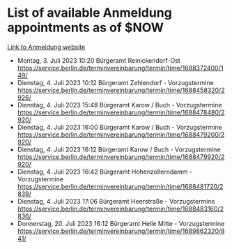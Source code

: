 # List of available Anmeldung appointments as of $NOW
[Link to Anmeldung website](https://service.berlin.de/terminvereinbarung/termin/tag.php?termin=1&anliegen[]=120686&dienstleisterlist=122210,122217,327316,122219,327312,122227,327314,122231,327346,122243,327348,122254,122252,329742,122260,329745,122262,329748,122271,327278,122273,327274,122277,327276,330436,122280,327294,122282,327290,122284,327292,122291,327270,122285,327266,122286,327264,122296,327268,150230,329760,122297,327286,122294,327284,122312,329763,122314,329775,122304,327330,122311,327334,122309,327332,317869,122281,327352,122279,329772,122283,122276,327324,122274,327326,122267,329766,122246,327318,122251,327320,122257,327322,122208,327298,122226,327300&herkunft=http%3A%2F%2Fservice.berlin.de%2Fdienstleistung%2F120686%2F)
- Montag, 3. Juli 2023 10:20 Bürgeramt Reinickendorf-Ost https://service.berlin.de/terminvereinbarung/termin/time/1688372400/149/
- Dienstag, 4. Juli 2023 10:12 Bürgeramt Zehlendorf - Vorzugstermine https://service.berlin.de/terminvereinbarung/termin/time/1688458320/2926/
- Dienstag, 4. Juli 2023 15:48 Bürgeramt Karow / Buch - Vorzugstermine https://service.berlin.de/terminvereinbarung/termin/time/1688478480/2920/
- Dienstag, 4. Juli 2023 16:00 Bürgeramt Karow / Buch - Vorzugstermine https://service.berlin.de/terminvereinbarung/termin/time/1688479200/2920/
- Dienstag, 4. Juli 2023 16:12 Bürgeramt Karow / Buch - Vorzugstermine https://service.berlin.de/terminvereinbarung/termin/time/1688479920/2920/
- Dienstag, 4. Juli 2023 16:42 Bürgeramt Hohenzollerndamm - Vorzugstermine https://service.berlin.de/terminvereinbarung/termin/time/1688481720/2839/
- Dienstag, 4. Juli 2023 17:06 Bürgeramt Heerstraße - Vorzugstermine https://service.berlin.de/terminvereinbarung/termin/time/1688483160/2836/
- Donnerstag, 20. Juli 2023 16:12 Bürgeramt Helle Mitte - Vorzugstermine https://service.berlin.de/terminvereinbarung/termin/time/1689862320/841/
